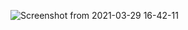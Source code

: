 ![Screenshot from 2021-03-29 16-42-11](https://user-images.githubusercontent.com/70375457/112829291-867d4d00-90ae-11eb-879e-e50e6a935943.png)
